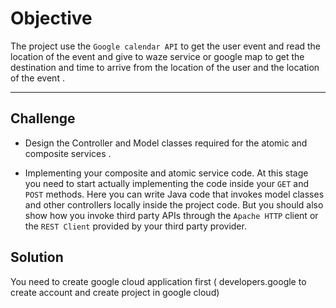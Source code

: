 # Objective

The project use the ```Google calendar API``` to get the user event and read the location of the event and give to waze service or google map to get the destination and time to arrive from the location of the user and the location of the event . 

-----
## Challenge
* Design the Controller and Model classes required for the atomic and composite services .


* Implementing your composite and atomic service code. At this stage you need to start actually implementing the code inside
your ```GET``` and ```POST``` methods. Here you can write Java code that invokes model classes and
other controllers locally inside the project code. But you should also show how you invoke
third party APIs through the ```Apache HTTP``` client or the ```REST Client``` provided by your third
party provider.

## Solution
You need to create google cloud application first ( developers.google to create account and create project in google cloud)